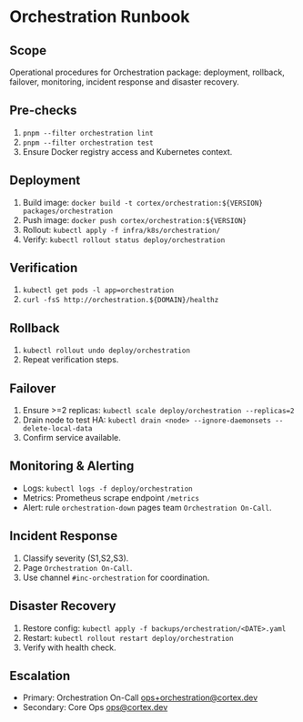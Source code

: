 # Orchestration Runbook

## Scope
Operational procedures for Orchestration package: deployment, rollback, failover, monitoring, incident response and disaster recovery.

## Pre-checks
1. `pnpm --filter orchestration lint`
2. `pnpm --filter orchestration test`
3. Ensure Docker registry access and Kubernetes context.

## Deployment
1. Build image: `docker build -t cortex/orchestration:${VERSION} packages/orchestration`
2. Push image: `docker push cortex/orchestration:${VERSION}`
3. Rollout: `kubectl apply -f infra/k8s/orchestration/`
4. Verify: `kubectl rollout status deploy/orchestration`

## Verification
1. `kubectl get pods -l app=orchestration`
2. `curl -fsS http://orchestration.${DOMAIN}/healthz`

## Rollback
1. `kubectl rollout undo deploy/orchestration`
2. Repeat verification steps.

## Failover
1. Ensure >=2 replicas: `kubectl scale deploy/orchestration --replicas=2`
2. Drain node to test HA: `kubectl drain <node> --ignore-daemonsets --delete-local-data`
3. Confirm service available.

## Monitoring & Alerting
- Logs: `kubectl logs -f deploy/orchestration`
- Metrics: Prometheus scrape endpoint `/metrics`
- Alert: rule `orchestration-down` pages team `Orchestration On-Call`.

## Incident Response
1. Classify severity (S1,S2,S3).
2. Page `Orchestration On-Call`.
3. Use channel `#inc-orchestration` for coordination.

## Disaster Recovery
1. Restore config: `kubectl apply -f backups/orchestration/<DATE>.yaml`
2. Restart: `kubectl rollout restart deploy/orchestration`
3. Verify with health check.

## Escalation
- Primary: Orchestration On-Call <ops+orchestration@cortex.dev>
- Secondary: Core Ops <ops@cortex.dev>
